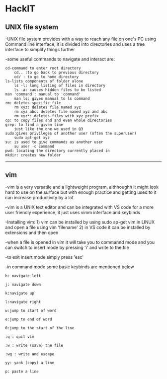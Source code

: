 # HackIT

## UNIX file system

-UNIX file system provides with a way to reach any file on one's PC using Command line interface, it is divided into directories and uses a tree interface to simplify things further

-some useful commands to navigate and interact are:

    cd-command to enter root directory
        cd.. :to go back to previous directory
        cd/ : to go to home directory
    ls-lists components of folder alone
        ls -l: long listing of files in directory
        ls -a: causes hidden files to be listed
    man 'command': manual to 'command'
        man ls: gives manual to ls command
    rm: deletes specific file
        rm xyz: deletes file named xyz
        rm xyz abc: deletes file named xyz and abc
        rm xyz*: deletes files with xyz prefix
    cp: to copy files and and even whole directories
    grep: to find a given line
        just like the one we used in Q3
    sudo:gives privileges of another user (often the superuser)
        sudo apt-get xyz
    su: is used to give commands as another user
        su user -c command
    pwd: locating the directory currently placed in
    mkdir: creates new folder



---

## vim

-vim is a very versatile and a lightweight program, althhoughh it might look hard to use on the surface but with enough practice and getting used to it can increase productivity by a lot

-vim is a UNIX text editor and can be integrated with VS code for a more user friendly experience, it just uses vimm interface and keybinds

-Installing vim:
    1) vim can be installed by using sudo ap-get vim in LINUX and open a file using vim 'filename'
    2) in VS code it can be installed by extensions and then open

-when a file is opened in vim it will take you to commannd mode and you can switch to insert mode by pressing 'i' and write to the file

-to exit insert mode simply press 'esc'

-in command mode some basic keybinds are mentioned below

    h: navigate left

    j: navigate down

    k:navigate up

    l:navigate right

    w:jump to start of word

    e:jump to end of word

    0:jump to the start of the line

    :q : quit vim

    :w : write (save) the file

    :wq : write and escape

    yy: yank (copy) a line

    p: paste a line

